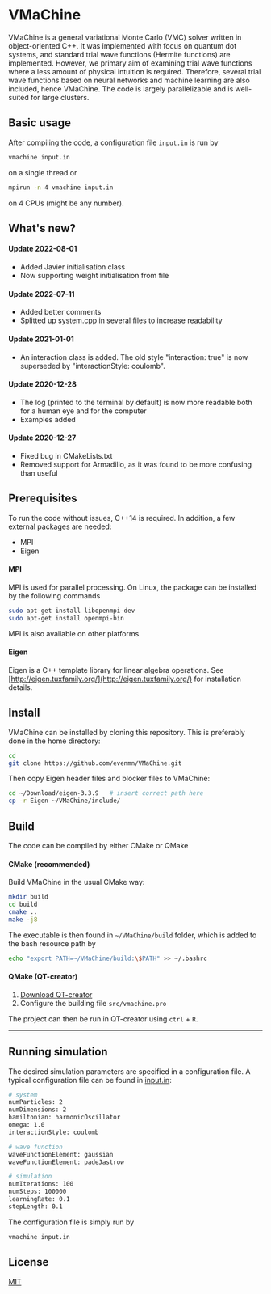 # VMaChine
VMaChine is a general variational Monte Carlo (VMC) solver written in object-oriented C++. It was implemented with focus on quantum dot systems, and standard trial wave functions (Hermite functions) are implemented. However, we primary aim of examining trial wave functions where a less amount of physical intuition is required. Therefore, several trial wave functions based on neural networks and machine learning are also included, hence VMaChine. The code is largely parallelizable and is well-suited for large clusters.

## Basic usage
After compiling the code, a configuration file ```input.in``` is run by
```bash
vmachine input.in
```
on a single thread or
```bash
mpirun -n 4 vmachine input.in
```
on 4 CPUs (might be any number).

## What's new?

#### Update 2022-08-01
- Added Javier initialisation class
- Now supporting weight initialisation from file

#### Update 2022-07-11
- Added better comments
- Splitted up system.cpp in several files to increase readability

#### Update 2021-01-01
- An interaction class is added. The old style "interaction: true" is now superseded by "interactionStyle: coulomb".

#### Update 2020-12-28
- The log (printed to the terminal by default) is now more readable both for a human eye and for the computer
- Examples added

#### Update 2020-12-27
- Fixed bug in CMakeLists.txt
- Removed support for Armadillo, as it was found to be more confusing than useful


## Prerequisites
To run the code without issues, C++14 is required. In addition, a few external packages are needed:
- MPI
- Eigen

#### MPI
MPI is used for parallel processing. On Linux, the package can be installed by the following commands
```bash
sudo apt-get install libopenmpi-dev
sudo apt-get install openmpi-bin
```
MPI is also avaliable on other platforms.

#### Eigen
Eigen is a C++ template library for linear algebra operations. See
[http://eigen.tuxfamily.org/](http://eigen.tuxfamily.org/) for installation details.

## Install
VMaChine can be installed by cloning this repository. This is preferably done in the home directory:
```bash
cd
git clone https://github.com/evenmn/VMaChine.git
```
Then copy Eigen header files and blocker files to VMaChine:
```bash
cd ~/Download/eigen-3.3.9   # insert correct path here
cp -r Eigen ~/VMaChine/include/
```

## Build
The code can be compiled by either CMake or QMake

#### CMake (recommended)
Build VMaChine in the usual CMake way:
```bash
mkdir build
cd build
cmake ..
make -j8
```
The executable is then found in ```~/VMaChine/build``` folder, which is added to the bash resource path by
```bash
echo "export PATH=~/VMaChine/build:\$PATH" >> ~/.bashrc
```

#### QMake (QT-creator)
1. [Download QT-creator](https://www.qt.io/download-qt-installer?hsCtaTracking=9f6a2170-a938-42df-a8e2-a9f0b1d6cdce%7C6cb0de4f-9bb5-4778-ab02-bfb62735f3e5)
2. Configure the building file ```src/vmachine.pro```

The project can then be run in QT-creator using ```ctrl``` + ```R```.

-------------------

## Running simulation
The desired simulation parameters are specified in a configuration file. A typical configuration file can be found in [input.in](examples/quantumdot_vmc/input.in):

```bash
# system
numParticles: 2
numDimensions: 2
hamiltonian: harmonicOscillator
omega: 1.0
interactionStyle: coulomb

# wave function
waveFunctionElement: gaussian
waveFunctionElement: padeJastrow

# simulation
numIterations: 100
numSteps: 100000
learningRate: 0.1
stepLength: 0.1
```
The configuration file is simply run by
```bash
vmachine input.in
```

## License
[MIT](https://choosealicense.com/licenses/mit/)
